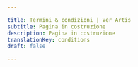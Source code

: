 ```yaml
---

title: Termini & condizioni | Ver Artis
subtitle: Pagina in costruzione
description: Pagina in costruzione
translationKey: conditions
draft: false

---
```

